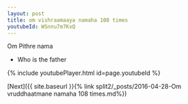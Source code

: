 ```yaml
---
layout: post
title: om vishraamaaya namaha 108 times
youtubeId: WSnnu7m7KxQ
---
```

 
 
Om Pithre nama 
 
 -  Who is the father 
 
  
 
  
 
 
 
 
 
 


{% include youtubePlayer.html id=page.youtubeId %}
 
[Next]({{ site.baseurl }}{% link  split2/_posts/2016-04-28-Om vruddhaatmane namaha 108 times.md%})
 
